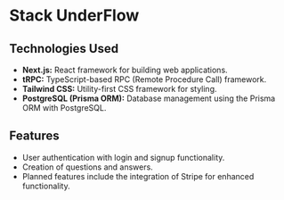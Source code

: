 # Stack UnderFlow

## Technologies Used

- **Next.js:** React framework for building web applications.
- **tRPC:** TypeScript-based RPC (Remote Procedure Call) framework.
- **Tailwind CSS:** Utility-first CSS framework for styling.
- **PostgreSQL (Prisma ORM):** Database management using the Prisma ORM with PostgreSQL.

## Features

- User authentication with login and signup functionality.
- Creation of questions and answers.
- Planned features include the integration of Stripe for enhanced functionality.
